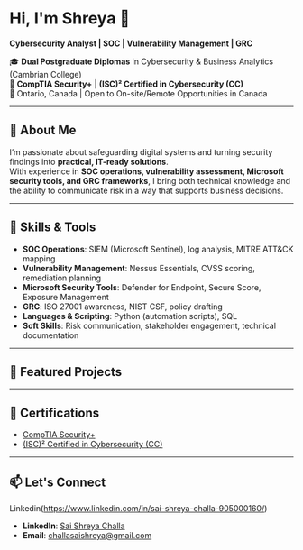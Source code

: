 # Hi, I'm Shreya 👋

**Cybersecurity Analyst | SOC | Vulnerability Management | GRC**

🎓 **Dual Postgraduate Diplomas** in Cybersecurity & Business Analytics (Cambrian College)  
🎯 **CompTIA Security+** | **(ISC)² Certified in Cybersecurity (CC)**  
📍 Ontario, Canada | Open to On-site/Remote Opportunities in Canada  

---

## 🔹 About Me
I’m passionate about safeguarding digital systems and turning security findings into **practical, IT-ready solutions**.  
With experience in **SOC operations, vulnerability assessment, Microsoft security tools, and GRC frameworks**, I bring both technical knowledge and the ability to communicate risk in a way that supports business decisions.

---

## 🔹 Skills & Tools
- **SOC Operations**: SIEM (Microsoft Sentinel), log analysis, MITRE ATT&CK mapping
- **Vulnerability Management**: Nessus Essentials, CVSS scoring, remediation planning
- **Microsoft Security Tools**: Defender for Endpoint, Secure Score, Exposure Management
- **GRC**: ISO 27001 awareness, NIST CSF, policy drafting
- **Languages & Scripting**: Python (automation scripts), SQL
- **Soft Skills**: Risk communication, stakeholder engagement, technical documentation

---

## 📌 Featured Projects



---

## 🔹 Certifications
- [CompTIA Security+](https://www.credly.com/badges/e07ded14-cebf-4aa7-9958-b8f6c18ef684/public_url)
- [(ISC)² Certified in Cybersecurity (CC)](https://www.credly.com/badges/e8b8d030-2dfc-4ef9-b97c-757bf4dbbd86/public_url)

---

## 📫 Let's Connect
Linkedin(https://www.linkedin.com/in/sai-shreya-challa-905000160/)
- **LinkedIn**: [Sai Shreya Challa](https://linkedin.com/in/sai-shreya-challa-905000160)  
- **Email**: challasaishreya@gmail.com  

